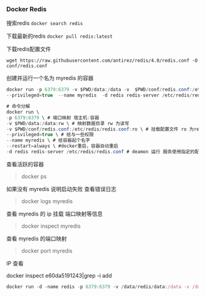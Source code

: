 ### Docker Redis

搜索redis
``` docker search redis ```

下载最新的redis 
``` docker pull redis:latest ```


下载redis配置文件

``` wget https://raw.githubusercontent.com/antirez/redis/4.0/redis.conf -O conf/redis.conf ```

 创建并运行一个名为 myredis 的容器

```java
docker run -p 6379:6379 -v $PWD/data:/data -v  $PWD/conf/redis.conf:/etc/redis/redis.conf 
--privileged=true  --name myredis  -d redis redis-server /etc/redis/redis.conf

# 命令分解
docker run \
-p 6379:6379 \ # 端口映射 宿主机:容器
-v $PWD/data:/data:rw \ # 映射数据目录 rw 为读写
-v $PWD/conf/redis.conf:/etc/redis/redis.conf:ro \ # 挂载配置文件 ro 为readonly
--privileged=true \ # 给与一些权限
--name myredis \ # 给容器起个名字
--restart=always \ #docker重启，容器自动重启
-d redis redis-server /etc/redis/redis.conf # deamon 运行 服务使用指定的配置文件
```

查看活跃的容器

> docker ps

如果没有 myredis 说明启动失败 查看错误日志

> docker logs myredis

查看 myredis 的 ip 挂载 端口映射等信息

> docker inspect myredis

查看 myredis 的端口映射

> docker port myredis



IP 查看

docker inspect e60da5191243|grep -i add





```jsx
docker run -d -name redis -p 6379:6379 -v /data/redis/data:/data -v /data/redis.conf:/etc/redis/redis.conf:ro --privileged=true --restart=always redis:6.0.8 redis-server /etc/redis/redis.conf
```

### 